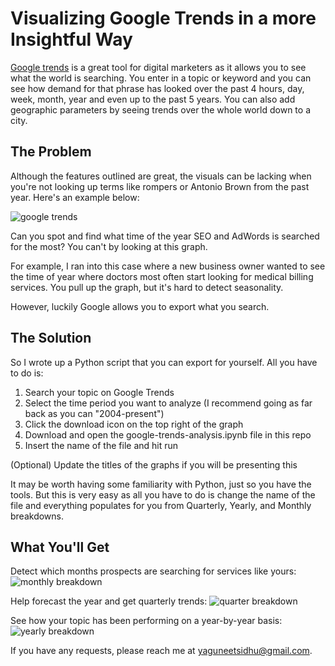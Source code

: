 # Visualizing Google Trends in a more Insightful Way
[Google trends](https://trends.google.com/trends/?geo=US) is a great tool for digital marketers as it allows you to see what the world is searching. You enter in a topic or keyword and you can see how demand for that phrase has looked over the past 4 hours, day, week, month, year and even up to the past 5 years. You can also add geographic parameters by seeing trends over the whole world down to a city. 

## The Problem
Although the features outlined are great, the visuals can be lacking when you're not looking up terms like rompers or Antonio Brown from the past year. Here's an example below:

![google trends](https://www.hallaminternet.com/wp-content/uploads/2018/11/Using-Google-Trends.jpg)

Can you spot and find what time of the year SEO and AdWords is searched for the most? You can't by looking at this graph.

For example, I ran into this case where a new business owner wanted to see the time of year where doctors most often start looking for medical billing services. You pull up the graph, but it's hard to detect seasonality. 

However, luckily Google allows you to export what you search.

## The Solution

So I wrote up a Python script that you can export for yourself. All you have to do is:
1. Search your topic on Google Trends
2. Select the time period you want to analyze (I recommend going as far back as you can "2004-present")
3. Click the download icon on the top right of the graph
4. Download and open the google-trends-analysis.ipynb file in this repo
5. Insert the name of the file and hit run 

(Optional) Update the titles of the graphs if you will be presenting this

It may be worth having some familiarity with Python, just so you have the tools. But this is very easy as all you have to do is change the name of the file and everything populates for you from Quarterly, Yearly, and Monthly breakdowns.

## What You'll Get
Detect which months prospects are searching for services like yours:
![monthly breakdown](https://i.imgur.com/yTdmxam.png)

Help forecast the year and get quarterly trends:
![quarter breakdown](https://i.imgur.com/xLPXOph.png)

See how your topic has been performing on a year-by-year basis:
![yearly breakdown](https://i.imgur.com/cOfsKjP.png)

If you have any requests, please reach me at yaguneetsidhu@gmail.com.
